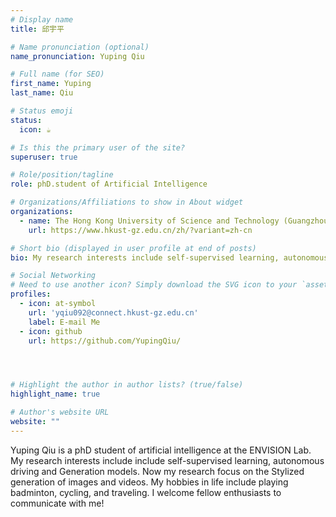 ```yaml
---
# Display name
title: 邱宇平

# Name pronunciation (optional)
name_pronunciation: Yuping Qiu

# Full name (for SEO)
first_name: Yuping
last_name: Qiu

# Status emoji
status:
  icon: ☕️

# Is this the primary user of the site?
superuser: true

# Role/position/tagline
role: phD.student of Artificial Intelligence

# Organizations/Affiliations to show in About widget
organizations:
  - name: The Hong Kong University of Science and Technology (Guangzhou)
    url: https://www.hkust-gz.edu.cn/zh/?variant=zh-cn

# Short bio (displayed in user profile at end of posts)
bio: My research interests include self-supervised learning, autonomous driving and Generation models .

# Social Networking
# Need to use another icon? Simply download the SVG icon to your `assets/media/icons/` folder.
profiles:
  - icon: at-symbol
    url: 'yqiu092@connect.hkust-gz.edu.cn'
    label: E-mail Me
  - icon: github
    url: https://github.com/YupingQiu/




# Highlight the author in author lists? (true/false)
highlight_name: true

# Author's website URL
website: ""
---
```


Yuping Qiu is a phD student of artificial intelligence at the ENVISION Lab. My research interests include
include self-supervised learning, autonomous driving and Generation models. Now my research focus on the Stylized generation of images and videos. My hobbies in life include playing badminton, cycling, and traveling. I welcome fellow enthusiasts to communicate with me! 
 

